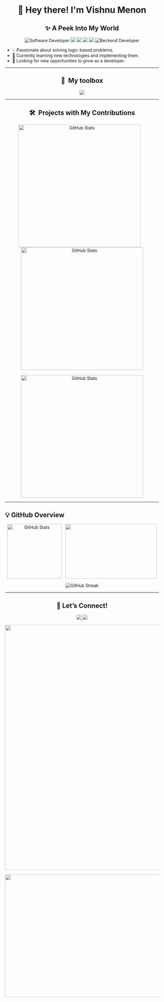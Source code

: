 <h1 align="center">👋 Hey there! I'm Vishnu Menon</h1>

<h2 align="center">✨ A Peek Into My World</h2>

<p align="center">
  <img src="https://img.shields.io/badge/Software%20Developer-white" alt="Software Developer">
  <img src="https://img.shields.io/badge/React%20JS-%2361DAFB.svg?style=flat-square&logo=react&logoColor=white">
  <img src="https://img.shields.io/badge/Node.js-%23339933.svg?style=flat-square&logo=node.js&logoColor=white">
  <img src="https://img.shields.io/badge/Go-%2300ADD8?style=flat-square&logo=go&logoColor=white">
  <img src="https://img.shields.io/badge/express.js-lightgrey?style=flat-square&logo=express&logoColor=white">
  <img src="https://img.shields.io/badge/Backend%20Developer-white" alt="Beckend Developer">
</p>

<ul>
  <li>💡 Passionate about solving logic-based problems.</li>
  <li>🌱 Currently learning new technologies and implementing them.</li>
  <li>🚀 Looking for new opportunities to grow as a developer.</li>
</ul>

---

<h2 align="center">🧰 &nbsp;My toolbox</h2>
<p align="center">
  <img src="https://skillicons.dev/icons?i=go,nodejs,express,react,vscode,js,html,css,mongodb,git,github,redis,docker" />
</p>

---

<h2 align="center">🛠️ &nbsp;Projects with My Contributions</h2>
<p align="center">
    <a>
    <img width="400" align="center" src="https://github-readme-stats.vercel.app/api/pin/?username=dipeshsanil&repo=CUB&bg_color=0d1116&title_color=ce09ec&text_color=a4aacb&icon_color=007ec6)" alt="GitHub Stats">
    </a>
    &nbsp; &nbsp; 
    <a>
    <img width="400" align="center" src="https://github-readme-stats.vercel.app/api/pin/?username=dipeshsanil&repo=SIH_SS604_demo&bg_color=0d1116&title_color=ce09ec&text_color=a4aacb&icon_color=007ec6)" alt="GitHub Stats">
    </a>
    <br>
    <br>
    <a>
    <img width="400" align="center" src="https://github-readme-stats.vercel.app/api/pin/?username=dipeshsanil&repo=NFT-Marketplace&bg_color=0d1116&title_color=ce09ec&text_color=a4aacb&icon_color=007ec6)" alt="GitHub Stats">
    </a>
</p>

---

<h2 >💡 GitHub Overview</h2>
<p align="center">
<a>
  <img widht="400" height="178" align="center" src="https://github-readme-stats.vercel.app/api?username=MenonVishnu&show_icons=true&theme=great-gatsby&hide=issues,contribs&show=prs_merged" alt="GitHub Stats">
</a>
&nbsp; 
<a>
  <img  width="300" height="178" align="center" src="https://github-readme-stats.vercel.app/api/top-langs?username=MenonVishnu&layout=compact&langs_count=8&card_width=320&hide=jupyter%20notebook&theme=dark" />
</a>
</p>
<p align="center">
  <img src="https://github-readme-streak-stats.herokuapp.com/?user=MenonVishnu&theme=dark" alt="GitHub Streak">
</p>

---

<h2 align="center">💬 Let’s Connect!</h2>

<p align="center">
  <a href="https://www.linkedin.com/in/menonvishnu01" target="_blank">
    <img src="https://img.shields.io/badge/LinkedIn-0A66C2?style=for-the-badge&logo=linkedin&logoColor=white">
  </a>
  <a href="mailto:menonvishnu26@gmail.com">
    <img src="https://img.shields.io/badge/Email-%23D14836.svg?style=for-the-badge&logo=gmail&logoColor=white">
  </a>
</p>

<p align="center">
 <img width="800" src="https://user-images.githubusercontent.com/74038190/212744287-14f66c13-5458-40dc-9244-8ff533fc8f4a.gif">
</p>
<p align="center">
 <img width="800" height="400" src="https://github.com/Anmol-Baranwal/Cool-GIFs-For-GitHub/assets/74038190/993370af-11f4-48e7-9e0d-e5b79c2e7890">
</p>
